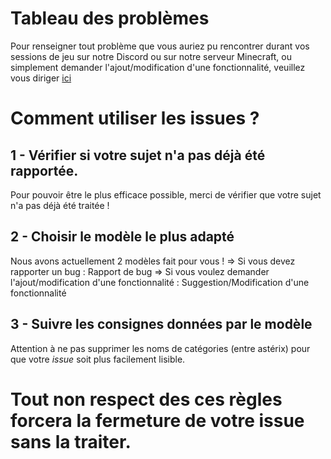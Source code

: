 # Tableau des problèmes

Pour renseigner tout problème que vous auriez pu rencontrer durant vos sessions de jeu sur notre Discord ou sur notre serveur Minecraft, ou simplement demander l'ajout/modification d'une fonctionnalité, veuillez vous diriger [ici](https://github.com/euclesia-mc/issues-board/issues)

# Comment utiliser les issues ?

## 1 - Vérifier si votre sujet n'a pas déjà été rapportée.

Pour pouvoir être le plus efficace possible, merci de vérifier que votre sujet n'a pas déjà été traitée !

## 2 - Choisir le modèle le plus adapté 

Nous avons actuellement 2 modèles fait pour vous ! 
=> Si vous devez rapporter un bug : Rapport de bug
=> Si vous voulez demander l'ajout/modification d'une fonctionnalité : Suggestion/Modification d'une fonctionnalité

## 3 - Suivre les consignes données par le modèle

Attention à ne pas supprimer les noms de catégories (entre astérix) pour que votre *issue* soit plus facilement lisible.

# Tout non respect des ces règles forcera la fermeture de votre issue sans la traiter.
